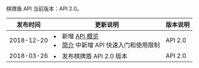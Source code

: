 棋牌盾 API 当前版本：API 2.0。

| 发布时间   | 更新说明                                                     | 版本说明 |
| ---------- | ------------------------------------------------------------ | -------- |
| 2018-12-20 | <li> 新增 [API 概览](https://cloud.tencent.com/document/product/1022/31370)</li><li>[简介](https://cloud.tencent.com/document/product/1022/31378) 中新增 API 快速入门和使用限制</li> | API 2.0  |
| 2018-03-26 | <li> 发布棋牌盾 API 2.0 版本                  | API 2.0  |

